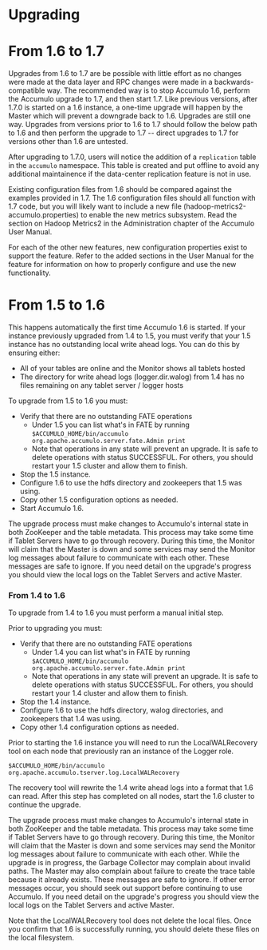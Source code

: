 <!--
Licensed to the Apache Software Foundation (ASF) under one or more
contributor license agreements.  See the NOTICE file distributed with
this work for additional information regarding copyright ownership.
The ASF licenses this file to You under the Apache License, Version 2.0
(the "License"); you may not use this file except in compliance with
the License.  You may obtain a copy of the License at

    http://www.apache.org/licenses/LICENSE-2.0

Unless required by applicable law or agreed to in writing, software
distributed under the License is distributed on an "AS IS" BASIS,
WITHOUT WARRANTIES OR CONDITIONS OF ANY KIND, either express or implied.
See the License for the specific language governing permissions and
limitations under the License.
-->

Upgrading
=========

# From 1.6 to 1.7

Upgrades from 1.6 to 1.7 are be possible with little effort as no changes were made at the data layer and RPC changes
were made in a backwards-compatible way. The recommended way is to stop Accumulo 1.6, perform the Accumulo upgrade to
1.7, and then start 1.7. Like previous versions, after 1.7.0 is started on a 1.6 instance, a one-time upgrade will
happen by the Master which will prevent a downgrade back to 1.6. Upgrades are still one way. Upgrades from versions
prior to 1.6 to 1.7 should follow the below path to 1.6 and then perform the upgrade to 1.7 -- direct upgrades to 1.7
for versions other than 1.6 are untested.

After upgrading to 1.7.0, users will notice the addition of a `replication` table in the `accumulo` namespace. This
table is created and put offline to avoid any additional maintainence if the data-center replication feature is not
in use.

Existing configuration files from 1.6 should be compared against the examples provided in 1.7. The 1.6 configuration
files should all function with 1.7 code, but you will likely want to include a new file (hadoop-metrics2-accumulo.properties)
to enable the new metrics subsystem. Read the section on Hadoop Metrics2 in the Administration chapter of the Accumulo User Manual.

For each of the other new features, new configuration properties exist to support the feature. Refer to the added
sections in the User Manual for the feature for information on how to properly configure and use the new functionality.

# From 1.5 to 1.6

This happens automatically the first time Accumulo 1.6 is started. If your instance previously upgraded from 1.4 to 1.5,
you must verify that your 1.5 instance has no outstanding local write ahead logs. You can do this by ensuring either:

 * All of your tables are online and the Monitor shows all tablets hosted
 * The directory for write ahead logs (logger.dir.walog) from 1.4 has no files remaining on any tablet server / logger
 hosts

To upgrade from 1.5 to 1.6 you must:

 * Verify that there are no outstanding FATE operations
    * Under 1.5 you can list what's in FATE by running `$ACCUMULO_HOME/bin/accumulo
      org.apache.accumulo.server.fate.Admin print`
    * Note that operations in any state will prevent an upgrade. It is safe to delete operations with status SUCCESSFUL.
      For others, you should restart your 1.5 cluster and allow them to finish.
 * Stop the 1.5 instance.
 * Configure 1.6 to use the hdfs directory and zookeepers that 1.5 was using.
 * Copy other 1.5 configuration options as needed.
 * Start Accumulo 1.6.

The upgrade process must make changes to Accumulo's internal state in both
ZooKeeper and the table metadata. This process may take some time if Tablet
Servers have to go through recovery. During this time, the Monitor will claim
that the Master is down and some services may send the Monitor log messages
about failure to communicate with each other.  These messages are safe to
ignore. If you need detail on the upgrade's progress you should view the local
logs on the Tablet Servers and active Master.

### From 1.4 to 1.6

To upgrade from 1.4 to 1.6 you must perform a manual initial step.

Prior to upgrading you must:

 * Verify that there are no outstanding FATE operations
     * Under 1.4 you can list what's in FATE by running
       `$ACCUMULO_HOME/bin/accumulo org.apache.accumulo.server.fate.Admin print`
     * Note that operations in any state will prevent an upgrade. It is safe
       to delete operations with status SUCCESSFUL. For others, you should restart
       your 1.4 cluster and allow them to finish.
 * Stop the 1.4 instance.
 * Configure 1.6 to use the hdfs directory, walog directories, and zookeepers
   that 1.4 was using.
 * Copy other 1.4 configuration options as needed.

Prior to starting the 1.6 instance you will need to run the LocalWALRecovery tool
on each node that previously ran an instance of the Logger role.

    $ACCUMULO_HOME/bin/accumulo org.apache.accumulo.tserver.log.LocalWALRecovery

The recovery tool will rewrite the 1.4 write ahead logs into a format that 1.6 can read.
After this step has completed on all nodes, start the 1.6 cluster to continue the upgrade.

The upgrade process must make changes to Accumulo's internal state in both ZooKeeper and
the table metadata. This process may take some time if Tablet Servers have to go through
recovery. During this time, the Monitor will claim that the Master is down and some
services may send the Monitor log messages about failure to communicate with each other.
While the upgrade is in progress, the Garbage Collector may complain about invalid paths.
The Master may also complain about failure to create the trace table because it already
exists. These messages are safe to ignore. If other error messages occur, you should seek
out support before continuing to use Accumulo. If you need detail on the upgrade's progress
you should view the local logs on the Tablet Servers and active Master.

Note that the LocalWALRecovery tool does not delete the local files. Once you confirm that
1.6 is successfully running, you should delete these files on the local filesystem.
